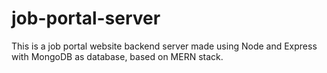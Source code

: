 # job-portal-server
This is a job portal website backend server made using Node and Express with MongoDB as database, based on MERN stack.
